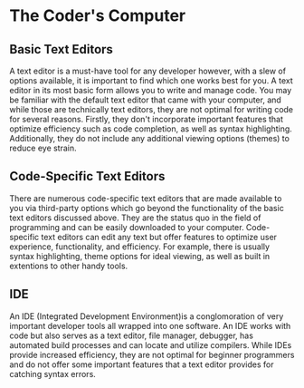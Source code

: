 # The Coder's Computer
## Basic Text Editors
A text editor is a must-have tool for any developer however, with a slew of options available, it is important to find which one works best for you. A text editor in its most basic form allows you to write and manage code. You may be familiar with the default text editor that came with your computer, and while those are technically text editors, they are not optimal for writing code for several reasons. Firstly, they don't incorporate important features that optimize efficiency such as code completion, as well as syntax highlighting. Additionally, they do not include any additional viewing options (themes) to reduce eye strain. 
## Code-Specific Text Editors
There are numerous code-specific text editors that are made available to you via third-party options which go beyond the functionality of the basic text editors discussed above. They are the status quo in the field of programming and can be easily downloaded to your computer. Code-specific text editors can edit any text but offer features to optimize user experience, functionality, and efficiency. For example, there is usually syntax highlighting, theme options for ideal viewing, as well as built in extentions to other handy tools. 
## IDE
An IDE (Integrated Development Environment)is a conglomoration of very important developer tools all wrapped into one software. An IDE works with code but also serves as a text editor, file manager, debugger, has automated build processes and can locate and utilize compilers. While IDEs provide increased efficiency, they are not optimal for beginner programmers and do not offer some important features that a text editor provides for catching syntax errors. 
